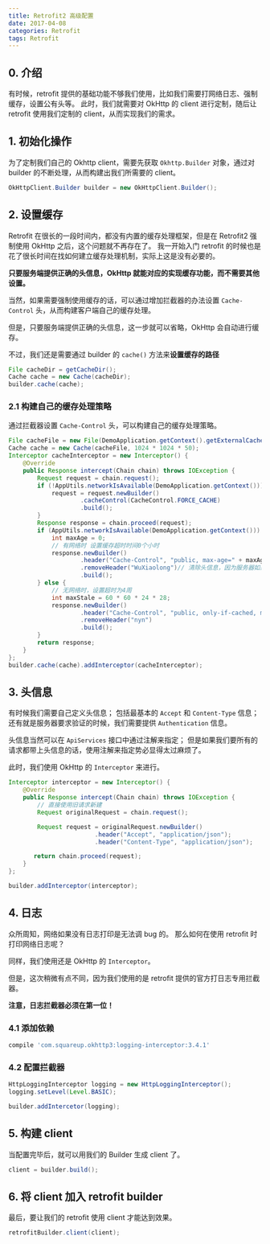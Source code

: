 ```yaml
---
title: Retrofit2 高级配置
date: 2017-04-08
categories: Retrofit
tags: Retrofit
---
```


## 0. 介绍

有时候，retrofit 提供的基础功能不够我们使用，比如我们需要打网络日志、强制缓存，设置公有头等。
此时，我们就需要对 OkHttp 的 client 进行定制，随后让 retrofit 使用我们定制的 client，从而实现我们的需求。

<!-- more -->## 1. 初始化操作

为了定制我们自己的 Okhttp client，需要先获取 `Okhttp.Builder` 对象，通过对 builder 的不断处理，从而构建出我们所需要的 client。

```java
OkHttpClient.Builder builder = new OkHttpClient.Builder();
```

## 2. 设置缓存

Retrofit 在很长的一段时间内，都没有内置的缓存处理框架，但是在 Retrofit2 强制使用 OkHttp 之后，这个问题就不再存在了。
我一开始入门 retrofit 的时候也是花了很长时间在找如何建立缓存处理机制，实际上这是没有必要的。

**只要服务端提供正确的头信息，OkHttp 就能对应的实现缓存功能，而不需要其他设置。**

当然，如果需要强制使用缓存的话，可以通过增加拦截器的办法设置 `Cache-Control` 头，从而构建客户端自己的缓存处理。

但是，只要服务端提供正确的头信息，这一步就可以省略，OkHttp 会自动进行缓存。

不过，我们还是需要通过 builder 的 `cache()` 方法来**设置缓存的路径**

```java
File cacheDir = getCacheDir();
Cache cache = new Cache(cacheDir);
builder.cache(cache);
```




### 2.1 构建自己的缓存处理策略

通过拦截器设置 `Cache-Control` 头，可以构建自己的缓存处理策略。

```java
File cacheFile = new File(DemoApplication.getContext().getExternalCacheDir(), "WuXiaolongCache");
Cache cache = new Cache(cacheFile, 1024 * 1024 * 50);
Interceptor cacheInterceptor = new Interceptor() {
    @Override
    public Response intercept(Chain chain) throws IOException {
        Request request = chain.request();
        if (!AppUtils.networkIsAvailable(DemoApplication.getContext())) {
            request = request.newBuilder()
                    .cacheControl(CacheControl.FORCE_CACHE)
                    .build();
        }
        Response response = chain.proceed(request);
        if (AppUtils.networkIsAvailable(DemoApplication.getContext())) {
            int maxAge = 0;
            // 有网络时 设置缓存超时时间0个小时
            response.newBuilder()
                    .header("Cache-Control", "public, max-age=" + maxAge)
                    .removeHeader("WuXiaolong")// 清除头信息，因为服务器如果不支持，会返回一些干扰信息，不清除下面无法生效
                    .build();
        } else {
            // 无网络时，设置超时为4周
            int maxStale = 60 * 60 * 24 * 28;
            response.newBuilder()
                    .header("Cache-Control", "public, only-if-cached, max-stale=" + maxStale)
                    .removeHeader("nyn")
                    .build();
        }
        return response;
    }
};
builder.cache(cache).addInterceptor(cacheInterceptor);
```

<!-- more -->## 3. 头信息

有时候我们需要自己定义头信息；
包括最基本的 `Accept` 和 `Content-Type` 信息；
还有就是服务器要求验证的时候，我们需要提供 `Authentication` 信息。

头信息当然可以在 `ApiServices` 接口中通过注解来指定；
但是如果我们要所有的请求都带上头信息的话，使用注解来指定势必显得太过麻烦了。

此时，我们使用 OkHttp 的 `Interceptor` 来进行。

```java
Interceptor interceptor = new Interceptor() {
    @Override
    public Response intercept(Chain chain) throws IOException {
        // 直接使用旧请求新建
        Request originalRequest = chain.request();

        Request request = originalRequest.newBuilder()
                        .header("Accept", "application/json");
                        .header("Content-Type", "application/json");

       return chain.proceed(request);
    }
};

builder.addInterceptor(interceptor);
```

## 4. 日志

众所周知，网络如果没有日志打印是无法调 bug 的。
那么如何在使用 retrofit 时打印网络日志呢？

同样，我们使用还是 OkHttp 的 `Interceptor`。

但是，这次稍微有点不同，因为我们使用的是 retrofit 提供的官方打日志专用拦截器。

**注意，日志拦截器必须在第一位！**

<!-- more -->### 4.1 添加依赖

```groovy
compile 'com.squareup.okhttp3:logging-interceptor:3.4.1'
```

### 4.2 配置拦截器

```java
HttpLoggingInterceptor logging = new HttpLoggingInterceptor();
logging.setLevel(Level.BASIC);

builder.addIntercetor(logging);
```

<!-- more -->## 5. 构建 client

当配置完毕后，就可以用我们的 Builder 生成 client 了。

```java
client = builder.build();
```

## 6. 将 client 加入 retrofit builder

最后，要让我们的 retrofit 使用 client 才能达到效果。

```java
retrofitBuilder.client(client);
```
